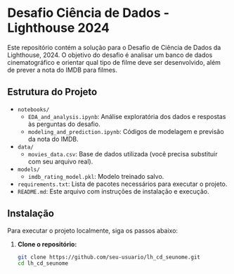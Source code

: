 # Desafio Ciência de Dados - Lighthouse 2024

Este repositório contém a solução para o Desafio de Ciência de Dados da Lighthouse, 2024. O objetivo do desafio é analisar um banco de dados cinematográfico e orientar qual tipo de filme deve ser desenvolvido, além de prever a nota do IMDB para filmes.

## Estrutura do Projeto

- `notebooks/`
  - `EDA_and_analysis.ipynb`: Análise exploratória dos dados e respostas às perguntas do desafio.
  - `modeling_and_prediction.ipynb`: Códigos de modelagem e previsão da nota do IMDB.
- `data/`
  - `movies_data.csv`: Base de dados utilizada (você precisa substituir com seu arquivo real).
- `models/`
  - `imdb_rating_model.pkl`: Modelo treinado salvo.
- `requirements.txt`: Lista de pacotes necessários para executar o projeto.
- `README.md`: Este arquivo com instruções de instalação e execução.

## Instalação

Para executar o projeto localmente, siga os passos abaixo:

1. **Clone o repositório:**

   ```bash
   git clone https://github.com/seu-usuario/lh_cd_seunome.git
   cd lh_cd_seunome
